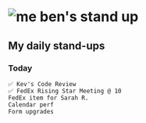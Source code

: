 # ![me](https://avatars2.githubusercontent.com/u/5232044?s=50&v=4) ben's stand up

## My daily stand-ups

### Today

    
    ✅ Kev's Code Review
    ✅ FedEx Rising Star Meeting @ 10
    FedEx item for Sarah R.
    Calendar perf
    Form upgrades
